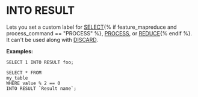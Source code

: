 # INTO RESULT

Lets you set a custom label for [SELECT](../select/index.md){% if feature_mapreduce and process_command == "PROCESS" %}, [PROCESS](../process.md), or [REDUCE](../reduce.md){% endif %}. It can't be used along with [DISCARD](../discard.md).

**Examples:**

```yql
SELECT 1 INTO RESULT foo;
```

```yql
SELECT * FROM
my_table
WHERE value % 2 == 0
INTO RESULT `Result name`;
```

